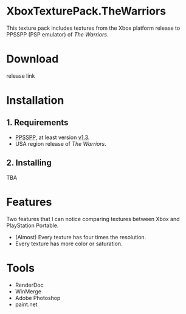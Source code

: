 # XboxTexturePack.TheWarriors
This texture pack includes textures from the Xbox platform release to PPSSPP (PSP emulator) of *The Warriors*.

# Download
release link

# Installation
## 1. Requirements
* [PPSSPP](https://buildbot.orphis.net/ppsspp/index.php), at least version [v1.3](https://github.com/hrydgard/ppsspp/releases/tag/v1.3).
* USA region release of *The Warriors*.

## 2. Installing
TBA

# Features
Two features that I can notice comparing textures between Xbox and PlayStation Portable.
* (Almost) Every texture has four times the resolution.
* Every texture has more color or saturation.

# Tools
* RenderDoc
* WinMerge
* Adobe Photoshop
* paint.net
